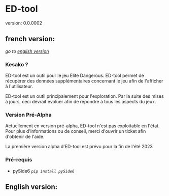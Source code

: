 # ED-tool
version: 0.0.0002

## french version:
*go to [english version](#english-version)*

### Kesako ?
ED-tool est un outil pour le jeu Elite Dangerous.
ED-tool permet de récupérer des données supplémentaires concernant le jeu afin de
l'afficher à l'utilisateur.

ED-tool est un outil principalement pour l'exploration. Par la suite des mises à jours, ceci devrait évoluer afin de répondre à tous les aspects du jeux.

### Version Pré-Alpha
Actuellement en version pré-alpha, ED-tool n'est pas exploitable en l'état.
Pour plus d'informations ou de conseil, merci d'ouvrir un ticket afin d'obtenir de l'aide.

La première version alpha d'ED-tool est prévu pour la fin de l'été 2023

### Pré-requis
- pySide6 *``pip install pySide6``*
## English version: